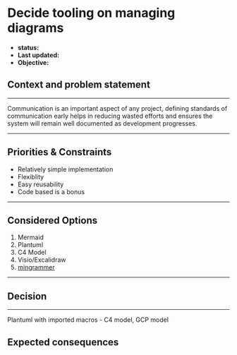 # Decide tooling on managing diagrams
 - __status:__
 - __Last updated:__
 - __Objective:__

## Context and problem statement
---
Communication is an important aspect of any project, defining standards of communication early helps in reducing wasted efforts and ensures the system will remain well documented as development progresses.



---
## Priorities & Constraints
- Relatively simple implementation
- Flexiblity
- Easy reusability
- Code based is a bonus
---
## Considered Options
 1. Mermaid
 2. Plantuml
 3. C4 Model
 4. Visio/Excalidraw
 5. [mingrammer](https://diagrams.mingrammer.com/)
---
## Decision
---
Plantuml with imported macros - C4 model, GCP model

## Expected consequences
